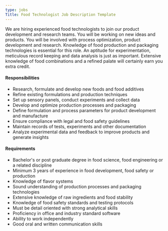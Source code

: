 ```yaml
---
type: jobs
Title: Food Technologist Job Description Template
---
```


We are hiring experienced food technologists to join our product development and research teams. You will be working on new ideas and products. You will be involved with process optimization, product development and research. Knowledge of food production and packaging technologies is essential for this role. An aptitude for experimentation, meticulous record keeping and data analysis is just as important. Extensive knowledge of food combinations and a refined palate will certainly earn you extra credit.

#### Responsibilities
 * Research, formulate and develop new foods and food additives
 * Refine existing formulations and production techniques
 * Set up sensory panels, conduct experiments and collect data
 * Develop and optimize production processes and packaging
 * Define formulation and process parameters for product development and manufacture
 * Ensure compliance with legal and food safety guidelines
 * Maintain records of tests, experiments and other documentation
 * Analyze experimental data and feedback to improve products and generate insights

#### Requirements
 * Bachelor's or post graduate degree in food science, food engineering or a related discipline
 * Minimum 3 years of experience in food development, food safety or production
 * Knowledge of flavor systems
 * Sound understanding of production processes and packaging technologies
 * Extensive knowledge of raw ingredients and food stability
 * Knowledge of food safety standards and testing protocols
 * Must be detail oriented with strong analytical skills
 * Proficiency in office and industry standard software
 * Ability to work independently
 * Good oral and written communication skills 